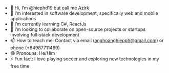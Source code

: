 - 👋 Hi, I’m @hiephd19 but call me Azirk
- 👀 I’m interested in software development, specifically web and mobile applications
- 🌱 I’m currently learning C#, ReactJs
- 💞️ I’m looking to collaborate on open-source projects or startups involving full-stack development
- 📫 How to reach me: Contact via email (anghoanghiepph@gmail.com) or phone (+84987711469)
- 😄 Pronouns: He/Him
- ⚡ Fun fact: I love playing soccer and exploring new technologies in my free time

<!---
hiephd19/hiephd19 is a ✨ special ✨ repository because its `README.md` (this file) appears on your GitHub profile.
You can click the Preview link to take a look at your changes.
--->
